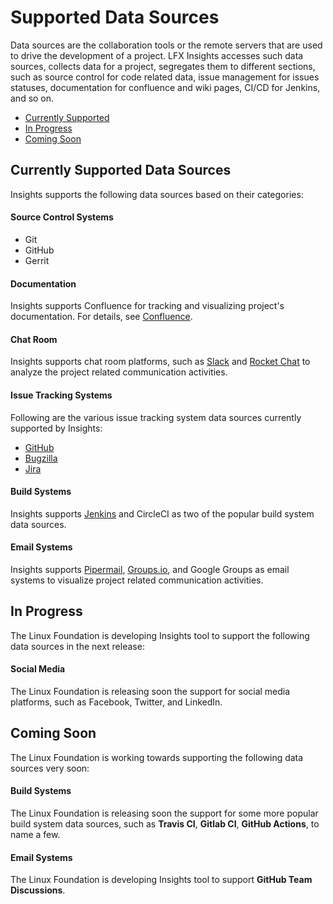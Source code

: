 # Supported Data Sources

Data sources are the collaboration tools or the remote servers that are used to drive the development of a project. LFX Insights accesses such data sources, collects data for a project, segregates them to different sections, such as source control for code related data, issue management for issues statuses, documentation for confluence and wiki pages, CI/CD for Jenkins, and so on.

* [Currently Supported](supported-data-sources.md#currently-supported-data-sources)
* [In Progress](supported-data-sources.md#in-progress)
* [Coming Soon](supported-data-sources.md#coming-soon)

## Currently Supported Data Sources

Insights supports the following data sources based on their categories:

#### Source Control Systems

* Git
* GitHub
* Gerrit

#### Documentation

Insights supports Confluence for tracking and visualizing project's documentation. For details, see [Confluence](view-project-dashboard/ecosystem-trends/documentation/confluence.md).

#### Chat Room

Insights supports chat room platforms, such as [Slack](view-project-dashboard/ecosystem-trends/chat-room/slack.md) and [Rocket Chat](view-project-dashboard/ecosystem-trends/chat-room/rocket-chat.md) to analyze the project related communication activities.

#### Issue Tracking Systems

Following are the various issue tracking system data sources currently supported by Insights:

* [GitHub](view-project-dashboard/technical-trends/project-management/github-issues.md)
* [Bugzilla](view-project-dashboard/technical-trends/project-management/bugzilla.md)
* [Jira](view-project-dashboard/technical-trends/project-management/jira.md)

#### Build Systems

Insights supports [Jenkins](view-project-dashboard/technical-trends/ci-cd/jenkins.md) and CircleCI as two of the popular build system data sources.

#### Email Systems

Insights supports [Pipermail](view-project-dashboard/ecosystem-trends/mailing-list/pipermail.md), [Groups.io](view-project-dashboard/ecosystem-trends/mailing-list/groupsio.md), and Google Groups as email systems to visualize project related communication activities.

## In Progress 

The Linux Foundation is developing Insights tool to support the following data sources in the next release:

#### Social Media

The Linux Foundation is releasing soon the support for social media platforms, such as Facebook, Twitter, and LinkedIn.

## Coming Soon

The Linux Foundation is working towards supporting the following data sources very soon:

#### Build Systems

The Linux Foundation is releasing soon the support for some more popular build system data sources, such as **Travis CI**, **Gitlab CI**, **GitHub Actions**, to name a few.

#### Email Systems

The Linux Foundation is developing Insights tool to support **GitHub Team Discussions**.

